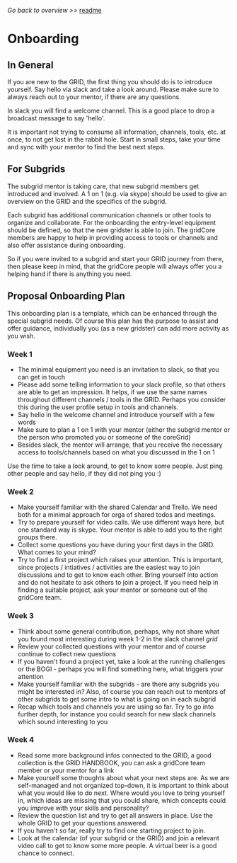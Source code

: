 _Go back to overview >>_ [readme](../README.md)

# Onboarding


## In General

If you are new to the GRID, the first thing you should do is to introduce yourself.
Say hello via slack and take a look around. Please make sure to always reach out to your mentor, if there are any questions.

In slack you will find a welcome channel. This is a good place to drop a broadcast message to say 'hello'.

It is important not trying to consume all information, channels, tools, etc. at once, to not get lost in the rabbit hole.
Start in small steps, take your time and sync with your mentor to find the best next steps.


## For Subgrids

The subgrid mentor is taking care, that new subgrid members get introduced and involved.
A 1 on 1 (e.g. via skype) should be used to give an overview on the GRID and the specifics of the subgrid.

Each subgrid has additional communication channels or other tools to organize and collaborate.
For the onboarding the entry-level equipment should be defined, so that the new gridster is able to join.
The gridCore members are happy to help in providing access to tools or channels and also offer assistance during onboarding.

So if you were invited to a subgrid and start your GRID journey from there, then please keep in mind, that the gridCore people will always offer you a helping hand if there is anything you need. 


## Proposal Onboarding Plan

This onboarding plan is a template, which can be enhanced through the special subgrid needs.
Of course this plan has the purpose to assist and offer guidance, individually you (as a new gridster) can add more activity as you wish.

### Week 1

- The minimal equipment you need is an invitation to slack, so that you can get in touch 
- Please add some telling information to your slack profile, so that others are able to get an impression. It helps, if we use the same names throughout different channels / tools in the GRID. Perhaps you consider this during the user profile setup in tools and channels. 
- Say hello in the welcome channel and introduce yourself with a few words
- Make sure to plan a 1 on 1 with your mentor (either the subgrid mentor or the person who promoted you or someone of the coreGrid)
- Besides slack, the mentor will arrange, that you receive the necessary access to tools/channels based on what you discussed in the 1 on 1

Use the time to take a look around, to get to know some people. Just ping other people and say hello, if they did not ping you :)


### Week 2

- Make yourself familiar with the shared Calendar and Trello. We need both for a minimal approach for orga of shared todos and meetings.
- Try to prepare yourself for video calls. We use different ways here, but one standard way is skype. Your mentor is able to add you to the right groups there.
- Collect some questions you have during your first days in the GRID. What comes to your mind?
- Try to find a first project which raises your attention. This is important, since projects / intiatives / activities are the easiest way to join discussions and to get to know each other. Bring yourself into action and do not hesitate to ask others to join a project. If you need help in finding a suitable project, ask your mentor or someone out of the gridCore team.

### Week 3

- Think about some general contribution, perhaps, why not share what you found most interesting during week 1-2 in the slack channel _grid_
- Review your collected questions with your mentor and of course continue to collect new questions
- If you haven't found a project yet, take a look at the running challenges or the BOGI - perhaps you will find something here, what triggers your attention
- Make yourself familiar with the subgrids - are there any subgrids you might be interested in? Also, of course you can reach out to mentors of other subgrids to get some intro to what is going on in each subgrid
- Recap which tools and channels you are using so far. Try to go into further depth, for instance you could search for new slack channels which sound interesting to you 

### Week 4

- Read some more background infos connected to the GRID, a good collection is the GRID HANDBOOK, you can ask a gridCore team member or your mentor for a link
- Make yourself some thoughts about what your next steps are. As we are self-managed and not organized top-down, it is important to think about what you would like to do next. Where would you love to bring yourself in, which ideas are missing that you could share, which concepts could you improve with your skills and personality?
- Review the question list and try to get all answers in place. Use the whole GRID to get your questions answered.
- If you haven't so far, really try to find one starting project to join.
- Look at the calendar (of your subgrid or the GRID) and join a relevant video call to get to know some more people. A virtual beer is a good chance to connect.

